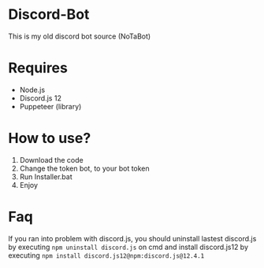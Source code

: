 # Discord-Bot
This is my old discord bot source (NoTaBot)

# Requires
 - Node.js
 - Discord.js 12
 - Puppeteer (library)

# How to use?
 1. Download the code
 2. Change the token bot, to your bot token
 3. Run Installer.bat
 4. Enjoy

# Faq
If you ran into problem with discord.js, you should uninstall lastest discord.js by executing `npm uninstall discord.js` on cmd and install discord.js12 by executing `npm install discord.js12@npm:discord.js@12.4.1`
